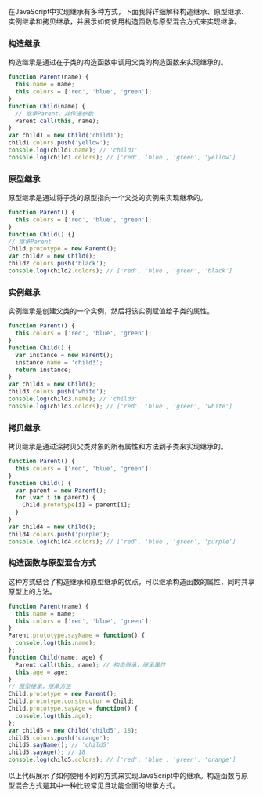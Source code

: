 在JavaScript中实现继承有多种方式，下面我将详细解释构造继承、原型继承、实例继承和拷贝继承，并展示如何使用构造函数与原型混合方式来实现继承。

### 构造继承

构造继承是通过在子类的构造函数中调用父类的构造函数来实现继承的。

```javascript
function Parent(name) {
  this.name = name;
  this.colors = ['red', 'blue', 'green'];
}
function Child(name) {
  // 继承Parent，并传递参数
  Parent.call(this, name);
}
var child1 = new Child('child1');
child1.colors.push('yellow');
console.log(child1.name); // 'child1'
console.log(child1.colors); // ['red', 'blue', 'green', 'yellow']
```

### 原型继承

原型继承是通过将子类的原型指向一个父类的实例来实现继承的。

```javascript
function Parent() {
  this.colors = ['red', 'blue', 'green'];
}
function Child() {}
// 继承Parent
Child.prototype = new Parent();
var child2 = new Child();
child2.colors.push('black');
console.log(child2.colors); // ['red', 'blue', 'green', 'black']
```

### 实例继承

实例继承是创建父类的一个实例，然后将该实例赋值给子类的属性。

```javascript
function Parent() {
  this.colors = ['red', 'blue', 'green'];
}
function Child() {
  var instance = new Parent();
  instance.name = 'child3';
  return instance;
}
var child3 = new Child();
child3.colors.push('white');
console.log(child3.name); // 'child3'
console.log(child3.colors); // ['red', 'blue', 'green', 'white']
```

### 拷贝继承

拷贝继承是通过深拷贝父类对象的所有属性和方法到子类来实现继承的。

```javascript
function Parent() {
  this.colors = ['red', 'blue', 'green'];
}
function Child() {
  var parent = new Parent();
  for (var i in parent) {
    Child.prototype[i] = parent[i];
  }
}
var child4 = new Child();
child4.colors.push('purple');
console.log(child4.colors); // ['red', 'blue', 'green', 'purple']
```

### 构造函数与原型混合方式

这种方式结合了构造继承和原型继承的优点，可以继承构造函数的属性，同时共享原型上的方法。

```javascript
function Parent(name) {
  this.name = name;
  this.colors = ['red', 'blue', 'green'];
}
Parent.prototype.sayName = function() {
  console.log(this.name);
};
function Child(name, age) {
  Parent.call(this, name); // 构造继承，继承属性
  this.age = age;
}
// 原型继承，继承方法
Child.prototype = new Parent();
Child.prototype.constructor = Child;
Child.prototype.sayAge = function() {
  console.log(this.age);
};
var child5 = new Child('child5', 18);
child5.colors.push('orange');
child5.sayName(); // 'child5'
child5.sayAge(); // 18
console.log(child5.colors); // ['red', 'blue', 'green', 'orange']
```

以上代码展示了如何使用不同的方式来实现JavaScript中的继承。构造函数与原型混合方式是其中一种比较常见且功能全面的继承方式。

